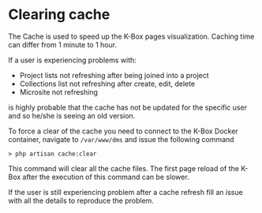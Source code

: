 # Clearing cache

The Cache is used to speed up the K-Box pages visualization. Caching time can differ from 1 minute to 1 hour.

If a user is experiencing problems with:

- Project lists not refreshing after being joined into a project
- Collections list not refreshing after create, edit, delete
- Microsite not refreshing

is highly probable that the cache has not be updated for the specific user and so he/she is seeing an old version.

To force a clear of the cache you need to connect to the K-Box Docker container, navigate to `/var/www/dms` and issue the following command

```
> php artisan cache:clear
```

This command will clear all the cache files. The first page reload of the K-Box after the execution of this command can be slower. 

If the user is still experiencing problem after a cache refresh fill an issue with all the details to reproduce the problem.

